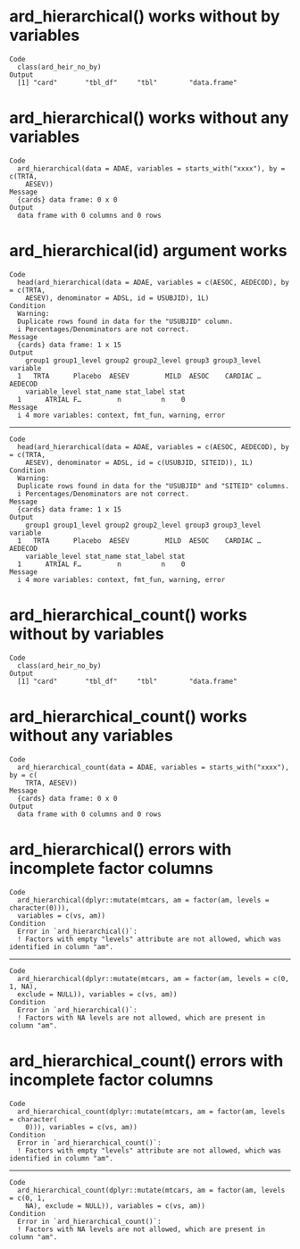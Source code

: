 # ard_hierarchical() works without by variables

    Code
      class(ard_heir_no_by)
    Output
      [1] "card"       "tbl_df"     "tbl"        "data.frame"

# ard_hierarchical() works without any variables

    Code
      ard_hierarchical(data = ADAE, variables = starts_with("xxxx"), by = c(TRTA,
        AESEV))
    Message
      {cards} data frame: 0 x 0
    Output
      data frame with 0 columns and 0 rows

# ard_hierarchical(id) argument works

    Code
      head(ard_hierarchical(data = ADAE, variables = c(AESOC, AEDECOD), by = c(TRTA,
        AESEV), denominator = ADSL, id = USUBJID), 1L)
    Condition
      Warning:
      Duplicate rows found in data for the "USUBJID" column.
      i Percentages/Denominators are not correct.
    Message
      {cards} data frame: 1 x 15
    Output
        group1 group1_level group2 group2_level group3 group3_level variable
      1   TRTA      Placebo  AESEV         MILD  AESOC    CARDIAC …  AEDECOD
        variable_level stat_name stat_label stat
      1      ATRIAL F…         n          n    0
    Message
      i 4 more variables: context, fmt_fun, warning, error

---

    Code
      head(ard_hierarchical(data = ADAE, variables = c(AESOC, AEDECOD), by = c(TRTA,
        AESEV), denominator = ADSL, id = c(USUBJID, SITEID)), 1L)
    Condition
      Warning:
      Duplicate rows found in data for the "USUBJID" and "SITEID" columns.
      i Percentages/Denominators are not correct.
    Message
      {cards} data frame: 1 x 15
    Output
        group1 group1_level group2 group2_level group3 group3_level variable
      1   TRTA      Placebo  AESEV         MILD  AESOC    CARDIAC …  AEDECOD
        variable_level stat_name stat_label stat
      1      ATRIAL F…         n          n    0
    Message
      i 4 more variables: context, fmt_fun, warning, error

# ard_hierarchical_count() works without by variables

    Code
      class(ard_heir_no_by)
    Output
      [1] "card"       "tbl_df"     "tbl"        "data.frame"

# ard_hierarchical_count() works without any variables

    Code
      ard_hierarchical_count(data = ADAE, variables = starts_with("xxxx"), by = c(
        TRTA, AESEV))
    Message
      {cards} data frame: 0 x 0
    Output
      data frame with 0 columns and 0 rows

# ard_hierarchical() errors with incomplete factor columns

    Code
      ard_hierarchical(dplyr::mutate(mtcars, am = factor(am, levels = character(0))),
      variables = c(vs, am))
    Condition
      Error in `ard_hierarchical()`:
      ! Factors with empty "levels" attribute are not allowed, which was identified in column "am".

---

    Code
      ard_hierarchical(dplyr::mutate(mtcars, am = factor(am, levels = c(0, 1, NA),
      exclude = NULL)), variables = c(vs, am))
    Condition
      Error in `ard_hierarchical()`:
      ! Factors with NA levels are not allowed, which are present in column "am".

# ard_hierarchical_count() errors with incomplete factor columns

    Code
      ard_hierarchical_count(dplyr::mutate(mtcars, am = factor(am, levels = character(
        0))), variables = c(vs, am))
    Condition
      Error in `ard_hierarchical_count()`:
      ! Factors with empty "levels" attribute are not allowed, which was identified in column "am".

---

    Code
      ard_hierarchical_count(dplyr::mutate(mtcars, am = factor(am, levels = c(0, 1,
        NA), exclude = NULL)), variables = c(vs, am))
    Condition
      Error in `ard_hierarchical_count()`:
      ! Factors with NA levels are not allowed, which are present in column "am".


